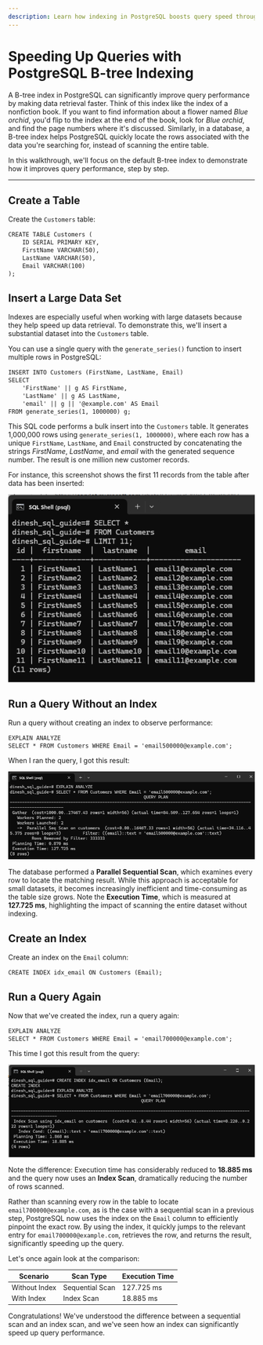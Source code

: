 ```yaml
---
description: Learn how indexing in PostgreSQL boosts query speed through a practical performance demo.
---
```


# Speeding Up Queries with PostgreSQL B-tree Indexing
A B-tree index in PostgreSQL can significantly improve query performance by making data retrieval faster. Think of this index like the index of a nonfiction book. If you want to find information about a flower named *Blue orchid*, you'd flip to the index at the end of the book, look for *Blue orchid*, and find the page numbers where it's discussed. Similarly, in a database, a B-tree index helps PostgreSQL quickly locate the rows associated with the data you're searching for, instead of scanning the entire table.

In this walkthrough, we'll focus on the default B-tree index to demonstrate how it improves query performance, step by step.

---

## Create a Table
Create the `Customers` table:

```pgsql
CREATE TABLE Customers (
    ID SERIAL PRIMARY KEY,
    FirstName VARCHAR(50),
    LastName VARCHAR(50),
    Email VARCHAR(100)
);
```

## Insert a Large Data Set
Indexes are especially useful when working with large datasets because they help speed up data retrieval. To demonstrate this, we'll insert a substantial dataset into the `Customers` table.

You can use a single query with the `generate_series()` function to insert multiple rows in PostgreSQL:

```pgsql
INSERT INTO Customers (FirstName, LastName, Email)
SELECT 
    'FirstName' || g AS FirstName, 
    'LastName' || g AS LastName, 
    'email' || g || '@example.com' AS Email
FROM generate_series(1, 1000000) g;
```

This SQL code performs a bulk insert into the `Customers` table. It generates 1,000,000 rows using `generate_series(1, 1000000)`, where each row has a unique `FirstName`, `LastName`, and `Email` constructed by concatenating the strings *FirstName*, *LastName*, and *email* with the generated sequence number. The result is one million new customer records.

For instance, this screenshot shows the first 11 records from the table after data has been inserted:

![First 11 records from the table with one million records](index1.png)

## Run a Query Without an Index
Run a query without creating an index to observe performance:

```pgsql
EXPLAIN ANALYZE
SELECT * FROM Customers WHERE Email = 'email500000@example.com';
```

When I ran the query, I got this result:

![Execution Time measured at 127.725 ms](index2_seqscan.png)

The database performed a **Parallel Sequential Scan**, which examines every row to locate the matching result. While this approach is acceptable for small datasets, it becomes increasingly inefficient and time-consuming as the table size grows. Note the **Execution Time**, which is measured at **127.725 ms**, highlighting the impact of scanning the entire dataset without indexing.

## Create an Index
Create an index on the `Email` column:

```pgsql
CREATE INDEX idx_email ON Customers (Email);
```

## Run a Query Again
Now that we've created the index, run a query again:

```pgsql
EXPLAIN ANALYZE
SELECT * FROM Customers WHERE Email = 'email700000@example.com';
```

This time I got this result from the query:

![Execution Time measured at 18.885 ms](index3_indexscan.png)

Note the difference: Execution time has considerably reduced to **18.885 ms** and the query now uses an **Index Scan**, dramatically reducing the number of rows scanned.

Rather than scanning every row in the table to locate `email700000@example.com`, as is the case with a sequential scan in a previous step, PostgreSQL now uses the index on the `Email` column to efficiently pinpoint the exact row. By using the index, it quickly jumps to the relevant entry for `email700000@example.com`, retrieves the row, and returns the result, significantly speeding up the query.

Let's once again look at the comparison:

| **Scenario** | **Scan Type** | **Execution Time** |
| --- | --- | --- |
| Without Index | Sequential Scan | 127.725 ms |
| With Index | Index Scan | 18.885 ms |

Congratulations! We've understood the difference between a sequential scan and an index scan, and we've seen how an index can significantly speed up query performance.